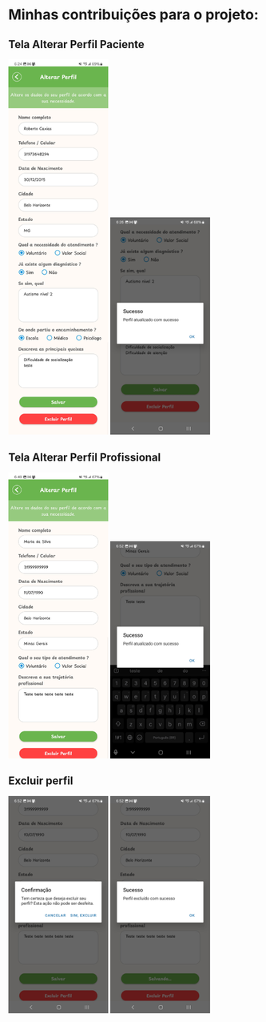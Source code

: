 # Minhas contribuições para o projeto:

## Tela Alterar Perfil Paciente

<img src="../../documents/img/alterarperfilpaciente.jpg" width = "200px">

<img src="../../documents/img/perfilatualizadosucesso.jpg" width = "200px">

## Tela Alterar Perfil Profissional

<img src="../../documents/img/alterarperfilprofissional.jpg" width= "200px">

<img src="../../documents/img/perfilatualizadosucesso2.jpg" width = "200px">

## Excluir perfil

<img src="../../documents/img/excluirperfil.jpg" width = "200px">

<img src="../../documents/img/perfilexcluidosucesso.jpg" width = "200px">